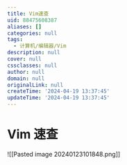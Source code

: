 ```yaml
---
title: Vim速查
uid: 88475608387
aliases: []
categories: null
tags:
  - 计算机/编辑器/Vim
description: null
cover: null
cssclasses: null
author: null
domain: null
originalLink: null
createTime: '2024-04-19 13:37:45'
updateTime: '2024-04-19 13:37:45'
---
```


# Vim 速查

![[Pasted image 20240123101848.png]]
